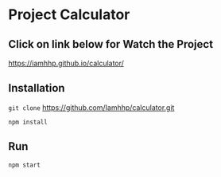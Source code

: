 # Project Calculator

## Click on link below for Watch the Project

https://iamhhp.github.io/calculator/

## Installation

`git clone` https://github.com/Iamhhp/calculator.git

`npm install`

## Run

`npm start`
